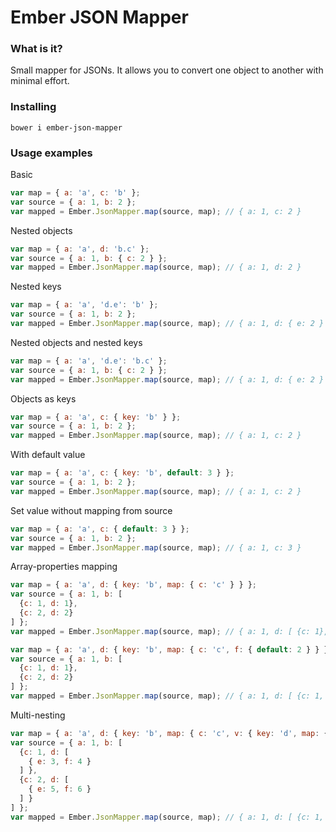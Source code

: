 # Ember JSON Mapper

### What is it?
Small mapper for JSONs. It allows you to convert one object to another with minimal effort.

### Installing
````
bower i ember-json-mapper
````


### Usage examples
Basic
````javascript
var map = { a: 'a', c: 'b' };
var source = { a: 1, b: 2 };
var mapped = Ember.JsonMapper.map(source, map); // { a: 1, c: 2 }
````

Nested objects
````javascript
var map = { a: 'a', d: 'b.c' };
var source = { a: 1, b: { c: 2 } };
var mapped = Ember.JsonMapper.map(source, map); // { a: 1, d: 2 }
````

Nested keys
````javascript
var map = { a: 'a', 'd.e': 'b' };
var source = { a: 1, b: 2 };
var mapped = Ember.JsonMapper.map(source, map); // { a: 1, d: { e: 2 } }
````

Nested objects and nested keys
````javascript
var map = { a: 'a', 'd.e': 'b.c' };
var source = { a: 1, b: { c: 2 } };
var mapped = Ember.JsonMapper.map(source, map); // { a: 1, d: { e: 2 } }
````

Objects as keys
````javascript
var map = { a: 'a', c: { key: 'b' } };
var source = { a: 1, b: 2 };
var mapped = Ember.JsonMapper.map(source, map); // { a: 1, c: 2 }
````

With default value
````javascript
var map = { a: 'a', c: { key: 'b', default: 3 } };
var source = { a: 1, b: 2 };
var mapped = Ember.JsonMapper.map(source, map); // { a: 1, c: 2 }
````

Set value without mapping from source
````javascript
var map = { a: 'a', c: { default: 3 } };
var source = { a: 1, b: 2 };
var mapped = Ember.JsonMapper.map(source, map); // { a: 1, c: 3 }
````

Array-properties mapping
````javascript
var map = { a: 'a', d: { key: 'b', map: { c: 'c' } } };
var source = { a: 1, b: [
  {c: 1, d: 1},
  {c: 2, d: 2}
] };
var mapped = Ember.JsonMapper.map(source, map); // { a: 1, d: [ {c: 1}, {c: 2} ] }
````

````javascript
var map = { a: 'a', d: { key: 'b', map: { c: 'c', f: { default: 2 } } } };
var source = { a: 1, b: [
  {c: 1, d: 1},
  {c: 2, d: 2}
] };
var mapped = Ember.JsonMapper.map(source, map); // { a: 1, d: [ {c: 1, f: 2}, {c: 2, f: 2} ] }
````

Multi-nesting
````javascript
var map = { a: 'a', d: { key: 'b', map: { c: 'c', v: { key: 'd', map: { e1: 'e', f1: 'f' } } } } };
var source = { a: 1, b: [
  {c: 1, d: [
    { e: 3, f: 4 }
  ] },
  {c: 2, d: [
    { e: 5, f: 6 }
  ] }
] };
var mapped = Ember.JsonMapper.map(source, map); // { a: 1, d: [ {c: 1, v: [ { e1: 3, f1: 4 } ] }, {c: 2, v: [ { e1: 5, f1: 6 } ] } ] }
````